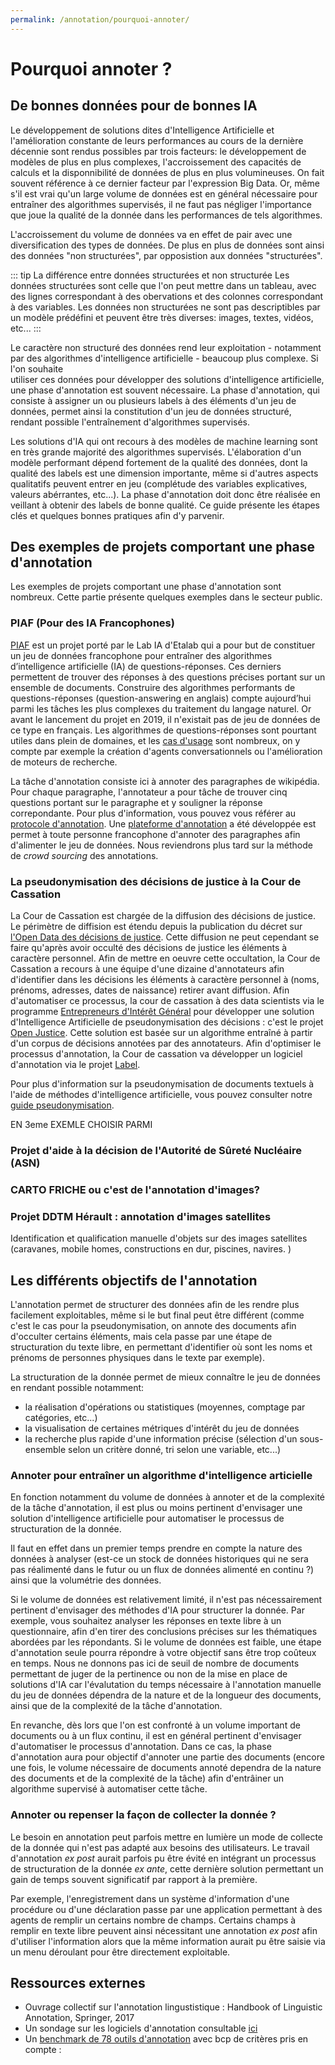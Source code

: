 ```yaml
---
permalink: /annotation/pourquoi-annoter/
---
```


# Pourquoi annoter ? 

## De bonnes données pour de bonnes IA 

Le développement de solutions dites d'Intelligence Artificielle et l'amélioration constante de leurs performances
au cours de la dernière décennie sont rendus possibles par trois facteurs: le développement de modèles 
de plus en plus complexes, l'accroissement des capacités de calculs et la disponnibilité de données de 
plus en plus volumineuses. On fait souvent référence à ce dernier facteur par l'expression Big Data. Or, même 
s'il est vrai qu'un large volume de données est en général nécessaire pour entraîner des algorithmes supervisés, il
ne faut pas négliger l'importance que joue la qualité de la donnée dans les performances de tels algorithmes.

L'accroissement du volume de données va en effet de pair avec une diversification des types de données. De plus en 
plus de données sont ainsi des données "non structurées", par opposistion aux données "structurées". 

::: tip La différence entre données structurées et non structurée
Les données structurées sont celle que l'on peut mettre dans un tableau, avec des lignes correspondant à des obervations et 
des colonnes correspondant à des variables. Les données non structurées ne sont pas descriptibles par un modèle
prédéfini et peuvent être très diverses: images, textes, vidéos, etc... 
:::

Le caractère non structuré des données rend leur exploitation - notamment par des algorithmes d'intelligence 
artificielle - beaucoup plus complexe. Si l'on souhaite  
utiliser ces données pour développer des solutions d'intelligence artificielle, une phase d'annotation est 
souvent nécessaire. La phase d'annotation, qui consiste à assigner un ou plusieurs labels à des éléments d'un jeu de 
données, permet ainsi la constitution d'un jeu de données structuré, rendant possible l'entraînement
d'algorithmes supervisés. 

Les solutions d'IA qui ont recours à des modèles de machine learning sont en très grande majorité des 
algorithmes supervisés. L'élaboration d'un modèle performant dépend fortement de la qualité des données, dont la 
qualité des labels est une dimension importante, même si d'autres aspects 
qualitatifs peuvent entrer en jeu (complétude des variables explicatives, valeurs abérrantes, etc...). La phase d'annotation 
doit donc être réalisée en veillant à obtenir des labels de bonne qualité. Ce guide présente les étapes clés et quelques 
bonnes pratiques afin d'y parvenir. 



## Des exemples de projets comportant une phase d'annotation 

Les exemples de projets comportant une phase d'annotation sont nombreux. Cette partie présente quelques 
exemples dans le secteur public. 

### PIAF (Pour des IA Francophones)

[PIAF](https://piaf.etalab.studio/) est un projet porté par le Lab IA d'Etalab qui a pour but de 
constituer un jeu de données francophone pour entraîner des algorithmes d’intelligence artificielle (IA) 
de questions-réponses. Ces derniers permettent de trouver des réponses à des questions précises 
portant sur un ensemble de documents. Construire des algorithmes performants de questions-réponses 
(question-answering en anglais) compte aujourd’hui parmi les tâches les plus complexes du 
traitement du langage naturel. Or avant le lancement du projet en 2019, il n'existait pas de jeu de 
données de ce type en français. Les algorithmes de questions-réponses sont pourtant utiles 
dans plein de domaines, et les [cas d'usage](https://piaf.etalab.studio/cas-usage/) 
sont nombreux, on y compte par exemple la création 
d'agents conversationnels ou l'amélioration de moteurs de recherche. 

La tâche d'annotation consiste ici à annoter des paragraphes de wikipédia. Pour chaque paragraphe, 
l'annotateur a pour tâche de trouver cinq questions portant sur le paragraphe et 
y souligner la réponse correpondante. Pour plus d'information, vous pouvez vous référer 
au [protocole d'annotation](https://piaf.etalab.studio/img/fr_protocol.pdf). Une [plateforme d'annotation](https://app.piaf.etalab.studio/signup/) 
a été développée est permet à toute personne francophone d'annoter des paragraphes afin d'alimenter le jeu de 
données. Nous reviendrons plus tard sur la méthode de *crowd sourcing* des annotations. 

 
### La pseudonymisation des décisions de justice à la Cour de Cassation  

La Cour de Cassation est chargée de la diffusion des décisions de justice. Le périmètre de diffision est 
étendu depuis la publication du décret 
sur [l'Open Data des décisions de justice](https://www.legifrance.gouv.fr/jo_pdf.do?id=JORFTEXT000042055251). Cette 
diffusion ne peut cependant se faire qu'après avoir occulté des décisions de justice les éléments à
caractère personnel. Afin de mettre en oeuvre cette occultation, la Cour de Cassation a recours à une équipe 
d'une dizaine d'annotateurs afin d'identifier dans les décisions les éléments à caractère personnel 
à (noms, prénoms, adresses, dates de naissance) retirer avant diffusion. Afin d'automatiser ce processus, la cour 
de cassation à des data scientists via le 
programme [Entrepreneurs d'Intérêt Général](https://entrepreneur-interet-general.etalab.gouv.fr/index.html) pour 
développer une solution d'Intelligence Artificielle de pseudonymisation des décisions : c'est le 
projet  [Open Justice](https://entrepreneur-interet-general.etalab.gouv.fr/defis/2019/openjustice.html). Cette solution 
est basée sur un algorithme entraîné à partir d'un corpus de décisions annotées par des annotateurs. Afin 
d'optimiser le processus d'annotation, la Cour de cassation va développer un logiciel d'annotation via le projet
[Label](https://entrepreneur-interet-general.etalab.gouv.fr/defis/2020/label.html).

Pour plus d'information sur la pseudonymisation de documents textuels à l'aide de méthodes d'intelligence
artificielle, vous pouvez consulter notre [guide pseudonymisation](https://guides.etalab.gouv.fr/pseudonymisation/#a-quoi-sert-ce-guide). 





EN 3eme EXEMLE CHOISIR PARMI

### Projet d'aide à la décision de l'Autorité de Sûreté Nucléaire (ASN) 
### CARTO FRICHE ou c'est de l'annotation d'images?
### Projet DDTM Hérault : annotation d'images satellites 
Identification et qualification manuelle d'objets sur des images satellites (caravanes, mobile 
homes, constructions en dur, piscines, navires. )



## Les différents objectifs de l'annotation 

L'annotation permet de structurer des données afin de les rendre plus facilement exploitables, même si le 
but final peut être différent (comme c'est le cas pour la pseudonymisation, on 
annote des documents afin d'occulter certains éléments, mais cela passe par une étape de structuration du texte 
libre, en permettant d'identifier où sont les noms et prénoms de personnes physiques  dans le texte par exemple). 

La structuration de la donnée permet de mieux connaître le jeu de données en rendant possible notamment: 
- la réalisation d'opérations ou statistiques (moyennes, comptage par catégories, etc...)
- la visualisation de certaines métriques d'intérêt du jeu de données 
- la recherche plus rapide d'une information précise (sélection d'un sous-ensemble selon un critère
donné, tri selon une variable, etc...)


### Annoter pour entraîner un algorithme d'intelligence articielle 

En fonction notamment du volume de données à annoter et de la complexité de la tâche d'annotation, il 
est plus ou moins pertinent d'envisager une solution d'intelligence artificielle pour automatiser 
le processus de structuration de la donnée. 

Il faut en effet dans un premier temps prendre en compte la nature des données à analyser (est-ce un 
stock de données historiques qui ne sera pas réalimenté dans le futur ou un flux de données alimenté 
en continu ?) ainsi que la volumétrie des données. 

Si le volume de données est relativement limité, il n'est pas nécessairement
pertinent d'envisager des méthodes d'IA pour structurer la donnée. Par exemple, vous souhaitez analyser les
réponses en texte libre à un questionnaire, afin d'en tirer des conclusions précises sur les thématiques abordées
par les répondants. Si le volume de données est faible, une étape d'annotation seule pourra répondre à votre 
objectif sans être trop coûteux en temps.  Nous ne donnons pas ici de seuil de nombre de documents 
permettant de juger de la pertinence ou non de la mise en place de solutions d'IA car l'évalutation du temps
nécessaire à l'annotation manuelle du jeu de données dépendra de la nature et de la longueur des documents, ainsi
que de la complexité de la tâche d'annotation. 

En revanche, dès lors que l'on est confronté à un volume important de documents ou à un flux continu, il est en 
général pertinent d'envisager d'automatiser le processus d'annotation. Dans ce cas, la phase d'annotation aura 
pour objectif d'annoter une partie des documents (encore une fois, le volume nécessaire de documents annoté 
dependra de la nature des documents et de la complexité de la tâche) afin d'entrâiner un algorithme supervisé 
à automatiser cette tâche. 


### Annoter ou repenser la façon de collecter la donnée ? 

Le besoin en annotation peut parfois mettre en lumière un mode de collecte de la donnée qui n'est pas adapté
aux besoins des utilisateurs. Le travail d'annotation *ex post* aurait parfois pu être évité en 
intégrant un processus de structuration de la donnée *ex ante*, cette dernière solution permettant un gain 
de temps souvent significatif par rapport à la première. 

Par exemple, l'enregistrement dans un système d'information d'une procédure ou d'une déclaration passe par
une application permettant à des agents de remplir un certains nombre de champs. Certains champs à remplir
en texte libre peuvent ainsi nécessitant une annotation *ex post* afin d'utiliser l'information 
alors que la même information aurait pu être saisie via un menu déroulant pour être directement exploitable. 


## Ressources externes 

- Ouvrage collectif sur l'annotation lingustistique : Handbook of Linguistic Annotation, Springer, 2017
- Un sondage sur les logiciels d'annotation consultable [ici](https://github.com/alvations/annotate-questionnaire)
- Un [benchmark de 78 outils d'annotation](https://academic.oup.com/bib/article/doi/10.1093/bib/bbz130/5670958#190144135 ) avec bcp de critères pris en compte : 



